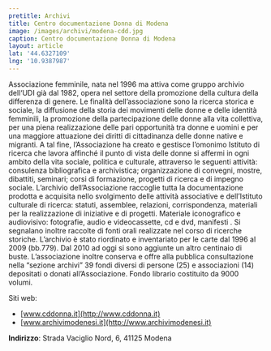 ```yaml
---
pretitle: Archivi
title: Centro documentazione Donna di Modena
image: /images/archivi/modena-cdd.jpg
caption: Centro documentazione Donna di Modena
layout: article
lat: '44.6327109'
lng: '10.9387987'
---
```

Associazione femminile, nata nel 1996 ma attiva come gruppo archivio dell‘UDI già dal 1982, opera nel settore della promozione della cultura della differenza di genere. Le finalità dell’associazione sono la ricerca storica e sociale, la diffusione della storia dei movimenti delle donne e delle identità femminili, la promozione della partecipazione delle donne alla vita collettiva, per una piena realizzazione delle pari opportunità tra donne e uomini e per una maggiore attuazione dei diritti di cittadinanza delle donne native e migranti. A tal fine, l’Associazione ha creato e gestisce l’omonimo Istituto di ricerca che lavora affinché il punto di vista delle donne si affermi in ogni ambito della vita sociale, politica e culturale, attraverso le seguenti attività: consulenza bibliografica e archivistica; organizzazione di convegni, mostre, dibattiti, seminari; corsi di formazione, progetti di ricerca e di impegno sociale. L’archivio dell’Associazione raccoglie tutta la documentazione prodotta e acquisita nello svolgimento delle attività associative e dell’Istituto culturale di ricerca: statuti, assemblee, relazioni, corrispondenza, materiali per la realizzazione di iniziative e di progetti. Materiale iconografico e audiovisivo: fotografie, audio e videocassette, cd e dvd, manifesti . Si segnalano inoltre raccolte di fonti orali realizzate nel corso di ricerche storiche. L’archivio è stato riordinato e inventariato per le carte dal 1996 al 2009 (bb.779). Dal 2010 ad oggi si sono aggiunte un altro centinaio di buste. L’associazione inoltre conserva e offre alla pubblica consultazione nella “sezione archivi” 39 fondi diversi di persone (25) e associazioni (14) depositati o donati all’Associazione. Fondo librario costituito da 9000 volumi.

Siti web:
  - [www.cddonna.it](http://www.cddonna.it)
  - [www.archivimodenesi.it](http://www.archivimodenesi.it)

**Indirizzo**: Strada Vaciglio Nord, 6, 41125 Modena
